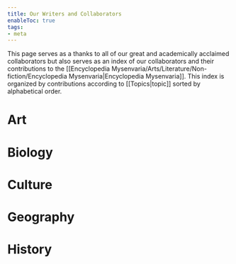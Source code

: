 ```yaml
---
title: Our Writers and Collaborators
enableToc: true
tags:
- meta
---
```


This page serves as a thanks to all of our great and academically acclaimed collaborators but also serves as an index of our collaborators and their contributions to the [[Encyclopedia Mysenvaria/Arts/Literature/Non-fiction/Encyclopedia Mysenvaria|Encyclopedia Mysenvaria]]. This index is organized by contributions according to [[Topics|topic]] sorted by alphabetical order.

# Art

# Biology

# Culture

# Geography

# History
